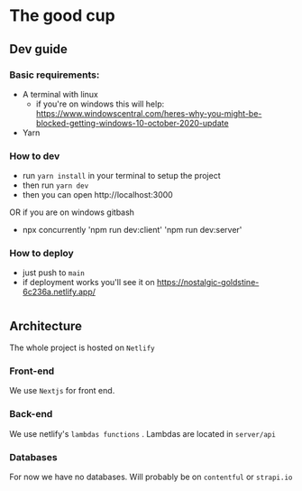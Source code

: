 # The good cup
## Dev guide

### Basic requirements: 
* A terminal with linux 
    * if you're on windows this will help: https://www.windowscentral.com/heres-why-you-might-be-blocked-getting-windows-10-october-2020-update
* Yarn

### How to dev
* run `yarn install` in your terminal to setup the project
* then run `yarn dev`
* then you can open http://localhost:3000

OR if you are on windows gitbash

* npx concurrently 'npm run dev:client' 'npm run dev:server'


### How to deploy 
* just push to `main`
* if deployment works you'll see it on https://nostalgic-goldstine-6c236a.netlify.app/


#
## Architecture

The whole project is hosted on `Netlify` 
### Front-end 
We use `Nextjs` for front end. 
### Back-end 
We use netlify's `lambdas functions` . Lambdas are located in `server/api` 
### Databases
For now we have no databases. Will probably be on `contentful` or `strapi.io`